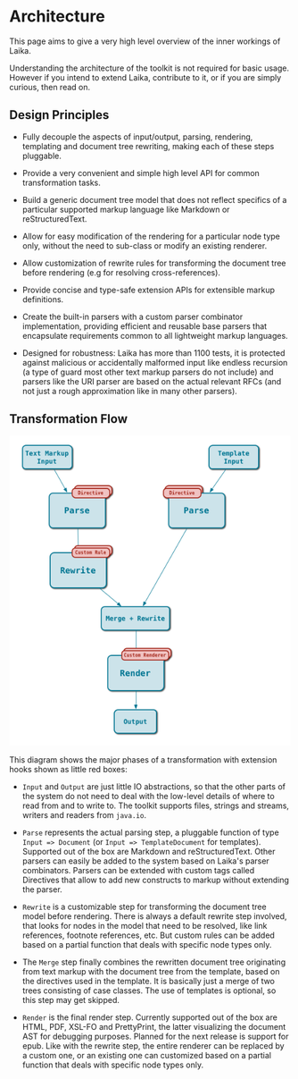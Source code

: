
Architecture
============

This page aims to give a very high level overview of the inner workings of Laika.

Understanding the architecture of the toolkit is not required for basic usage.
However if you intend to extend Laika, contribute to it, or if you are simply
curious, then read on.


Design Principles
-----------------

* Fully decouple the aspects of input/output, parsing, rendering, templating and document tree rewriting, 
  making each of these steps pluggable.
  
* Provide a very convenient and simple high level API for common transformation tasks.

* Build a generic document tree model that does not reflect specifics of a particular 
  supported markup language like Markdown or reStructuredText.

* Allow for easy modification of the rendering for a particular node type only, without
  the need to sub-class or modify an existing renderer.
  
* Allow customization of rewrite rules for transforming the document tree before rendering
  (e.g for resolving cross-references).

* Provide concise and type-safe extension APIs for extensible markup definitions.
  
* Create the built-in parsers with a custom parser combinator implementation, providing efficient and
  reusable base parsers that encapsulate requirements common to all lightweight markup languages.
  
* Designed for robustness: Laika has more than 1100 tests, it is protected against malicious
  or accidentally malformed input like endless recursion (a type of guard most other text markup 
  parsers do not include) and parsers like the URI parser are based on the actual relevant RFCs
  (and not just a rough approximation like in many other parsers). 


Transformation Flow
-------------------

![Internal Architecture](../img/architecture.png)

This diagram shows the major phases of a transformation with extension hooks shown as little
red boxes:

* `Input` and `Output` are just little IO abstractions, so that the other parts of the system
  do not need to deal with the low-level details of where to read from and to write to. The toolkit
  supports files, strings and streams, writers and readers from `java.io`.
  
* `Parse` represents the actual parsing step, a pluggable function of type `Input => Document` 
  (or `Input => TemplateDocument` for templates).
  Supported out of the box are Markdown and reStructuredText. Other parsers can easily be added
  to the system based on Laika's parser combinators. 
  Parsers can be extended with custom tags called Directives that allow to add new
  constructs to markup without extending the parser.
  
* `Rewrite` is a customizable step for transforming the document tree model before rendering.
  There is always a default rewrite step involved, that looks for nodes in the model that need
  to be resolved, like link references, footnote references, etc. But custom rules can be added
  based on a partial function that deals with specific node types only.
  
* The `Merge` step finally combines the rewritten document tree originating from text markup
  with the document tree from the template, based on the directives used in the template.
  It is basically just a merge of two trees consisting of case classes. The use of templates
  is optional, so this step may get skipped.
  
* `Render` is the final render step. Currently supported out of the box are HTML, PDF, XSL-FO and PrettyPrint,
  the latter visualizing the document AST for debugging purposes. Planned for the next release
  is support for epub. Like with the rewrite step, the entire renderer can be replaced
  by a custom one, or an existing one can customized based on a partial function that deals with
  specific node types only.

